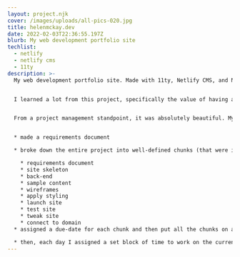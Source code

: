 ```yaml
---
layout: project.njk
cover: /images/uploads/all-pics-020.jpg
title: helenmckay.dev
date: 2022-02-03T22:36:55.197Z
blurb: My web development portfolio site
techlist:
  - netlify
  - netlify cms
  - 11ty
description: >-
  My web development portfolio site. Made with 11ty, Netlify CMS, and Netlify. 


  I learned a lot from this project, specifically the value of having a defined workflow (something I sorely lacked in all my previous attempts at making this site). I am realizing now that head knowledge was only getting me about 50% of the way there, before. I needed the other 50%: a plan. No wonder that my websites before all felt only 50% done!


  From a project management standpoint, it was absolutely beautiful. My Software Engineering professor would have been so proud. 


  * made a requirements document

  * broke down the entire project into well-defined chunks (that were in turn broken down into many small tasks)

    * requirements document
    * site skeleton
    * back-end
    * sample content
    * wireframes
    * apply styling
    * launch site
    * test site
    * tweak site
    * connect to domain
  * assigned a due-date for each chunk and then put all the chunks on a kanban board I made on my whiteboard. 

  * then, each day I assigned a set block of time to work on the current chunk for the site, while tracking the time spent so I could see how long it actually took me to do each chunk
---
```

